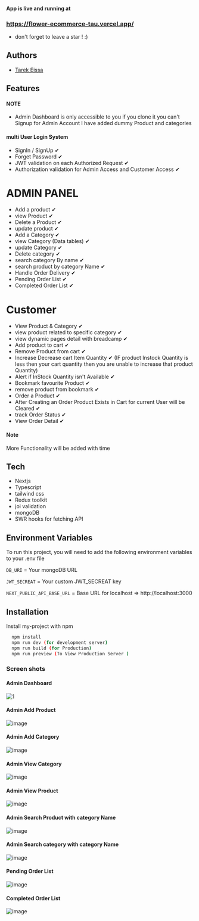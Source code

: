 #### App is live and running at 

### https://flower-ecommerce-tau.vercel.app/


 - don't forget to leave a star ! :)

## Authors

- [Tarek Eissa](https://www.github.com/tarek421995)

## Features

#### NOTE
 - Admin Dashboard is only accessible to you if you clone it you can't Signup for Admin Account I have added dummy Product and categories 


#### multi User Login System
- SignIn / SignUp ✔
- Forget Password ✔
- JWT validation on each Authorized Request ✔
- Authorization validation for Admin Access and Customer Access ✔

# ADMIN PANEL
 - Add a product ✔
 - view Product ✔
 - Delete a Product ✔
 - update product ✔
 - Add a Category ✔
 - view Category (Data tables) ✔
 - update Category  ✔
 - Delete category ✔
 - search category By name ✔
 - search product by category Name ✔
 - Handle Order Delivery  ✔
 - Pending Order  List ✔
 - Completed Order List ✔

# Customer
- View Product & Category ✔
- view product related to specific category ✔
- view dynamic pages detail with breadcamp ✔
- Add product to cart ✔
- Remove Product from cart ✔
- Increase Decrease cart Item  Quantity ✔ (IF product Instock Quantity is less then your cart quantity then you are unable to  increase that product Quantity)
- Alert if InStock Quantity isn't Available ✔
- Bookmark favourite Product ✔
- remove product from bookmark ✔
- Order a Product ✔
- After Creating an Order Product Exists in Cart for current User will be Cleared ✔
- track Order Status ✔
- View Order Detail ✔

#### Note 
More Functionality will be added with time



## Tech
- Nextjs
- Typescript
- tailwind css
- Redux toolkit
- joi validation
- mongoDB
- SWR hooks for fetching API 

## Environment Variables

To run this project, you will need to add the following environment variables to your .env file

`DB_URI` = Your mongoDB URL

`JWT_SECREAT` = Your custom JWT_SECREAT key

`NEXT_PUBLIC_API_BASE_URL` =  Base URL for localhost  => http://localhost:3000


## Installation

Install my-project with npm

```bash
  npm install
  npm run dev (for development server)
  npm run build (for Production)
  npm run preview (To View Production Server )
```

### Screen shots
####  Admin Dashboard
![1](https://user-images.githubusercontent.com/90745903/236361005-89f40e51-3aff-4e66-8aa2-941138a15316.png)

#### Admin Add Product
![image](https://github.com/Abdullah-moiz/nextjs-ecommerce/assets/90745903/8c2129fa-bbc4-4d03-b249-a9e4a26ba769)

#### Admin Add Category
![image](https://user-images.githubusercontent.com/90745903/236360988-8b7e6307-5365-4486-8404-b8ddaf1ab486.png)

#### Admin View Category
![image](https://github.com/Abdullah-moiz/nextjs-ecommerce/assets/90745903/79d3384f-0aed-4ca0-9bb6-c74a42042cfa)

#### Admin View Product
![image](https://github.com/Abdullah-moiz/nextjs-ecommerce/assets/90745903/f0a85e4a-891e-4c1f-86fe-206dedb6034c)

#### Admin Search Product with category Name
![image](https://github.com/Abdullah-moiz/nextjs-ecommerce/assets/90745903/76f09c2a-4c16-4784-afa0-5f424a42430f)

#### Admin Search category with category Name
![image](https://github.com/Abdullah-moiz/nextjs-ecommerce/assets/90745903/600bb84b-9401-48e9-90b8-44891f794b81)

#### Pending Order List
![image](https://github.com/Abdullah-moiz/nextjs-ecommerce/assets/90745903/66f07720-dc2f-4a05-98fc-d9c422665dc9)


#### Completed Order List
![image](https://github.com/Abdullah-moiz/nextjs-ecommerce/assets/90745903/278e33ae-b7bb-4cf2-8ed3-18e06d1f368c)
